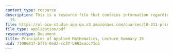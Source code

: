```yaml
---
content_type: resource
description: This is a resource file that contains information regarding lecture summary
  15.
file: https://ol-ocw-studio-app-qa.s3.amazonaws.com/courses/18-311-principles-of-applied-mathematics-spring-2014/71006437bf750ed2cc27b983eacc71db_MIT18_311S14_Lecture15.pdf
file_type: application/pdf
resourcetype: Document
title: Principles of Applied Mathematics, Lecture Summary 15
uid: 71006437-bf75-0ed2-cc27-b983eacc71db
---
```

